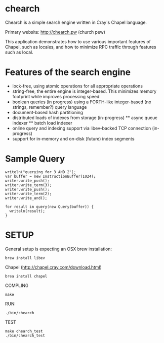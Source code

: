 # chearch

Chearch is a simple search engine written in Cray's Chapel language.

Primary website: http://chearch.pw (church pew)

This application demonstrates how to use various important features of Chapel,
such as locales, and how to minimize RPC traffic through features such as local.

Features of the search engine
=============================

* lock-free, using atomic operations for all appropriate operations
* string-free, the entire engine is integer-based.  This minimizes memory footprint while improves processing speed
* boolean queries (in progress) using a FORTH-like integer-based (no strings, remember?) query language
* document-based hash partitioning
* distributed loads of indexes from storage (in-progress)
** async queue indexer
** batch load indexer
* online query and indexing support via libev-backed TCP connection (in-progress)
* support for in-memory and on-disk (future) index segments

Sample Query
============

    writeln("querying for 3 AND 2");
    var buffer = new InstructionBuffer(1024);
    writer.write_push();
    writer.write_term(3);
    writer.write_push();
    writer.write_term(2);
    writer.write_and();

    for result in query(new Query(buffer)) {
      writeln(result);
    }

SETUP
=====

General setup is expecting an OSX brew installation:

    brew install libev
    
Chapel (http://chapel.cray.com/download.html)

	brea install chapel

COMPLING

    make

RUN

    ./bin/chearch

TEST

    make chearch_test
    ./bin/chearch_test
